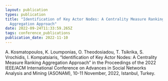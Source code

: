 ```yaml
---
layout: publication
types: publication
title: "Identification of Key Actor Nodes: A Centrality Measure Ranking
  Aggregation Approach"
date: 2022-09-24T11:33:59.265Z
tags: conference_publications
publication_date: 2022-11-10
---
```

<!--StartFragment-->

A. Kosmatopoulos, K. Loumponias, O. Theodosiadou, T. Tsikrika, S. Vrochidis, I. Kompatsiaris, “Identification of Key Actor Nodes: A Centrality Measure Ranking Aggregation Approach” in the Proceedings of the 2022 IEEE/ACM International Conference on Advances in Social Networks Analysis and Mining (ASONAM), 10-11 November, 2022, Istanbul, Turkey.

<!--EndFragment-->